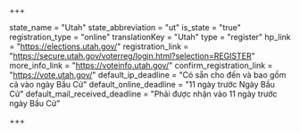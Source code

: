 +++

state_name = "Utah"
state_abbreviation = "ut"
is_state = "true"
registration_type = "online"
translationKey = "Utah"
type = "register"
hp_link = "https://elections.utah.gov/"
registration_link = "https://secure.utah.gov/voterreg/login.html?selection=REGISTER"
more_info_link = "https://voteinfo.utah.gov/"
confirm_registration_link = "https://vote.utah.gov/"
default_ip_deadline = "Có sẵn cho đến và bao gồm cả vào ngày Bầu Cử"
default_online_deadline = "11 ngày trước Ngày Bầu Cử"
default_mail_received_deadline = "Phải được nhận vào 11 ngày trước ngày Bầu Cử"

+++